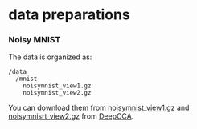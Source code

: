 # data preparations

### Noisy MNIST
The data is organized as:

```
/data
  /mnist
    noisymnist_view1.gz
    noisymnist_view2.gz
```

You can download them from [noisymnist_view1.gz](https://www2.cs.uic.edu/~vnoroozi/noisy-mnist/noisymnist_view1.gz) and [noisymnisrt_view2.gz](https://www2.cs.uic.edu/~vnoroozi/noisy-mnist/noisymnist_view2.gz) from [DeepCCA](https://github.com/Michaelvll/DeepCCA).
